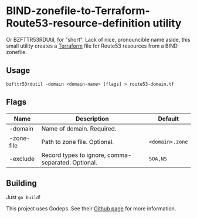 # BIND-zonefile-to-Terraform-Route53-resource-definition utility
Or BZFTTR53RDUtil, for "short". Lack of nice, pronouncible name aside, this small utility creates a [Terraform](https://terraform.io) file for Route53 resources from a BIND zonefile.

## Usage
`bzfttr53rdutil -domain <domain-name> [flags] > route53-domain.tf`

## Flags
| Name       | Description                                        | Default         |
|------------|----------------------------------------------------|-----------------|
| -domain    | Name of domain. Required.                          |                 |
| -zone-file | Path to zone file. Optional.                       | `<domain>.zone` |
| -exclude   | Record types to ignore, comma-separated. Optional. | `SOA,NS`        |


## Building
Just `go build`!

This project uses Godeps. See their [Github page](https://github.com/tools/godep) for more information.

